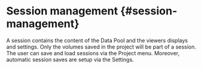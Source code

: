 # Session management {#session-management}

A session contains the content of the Data Pool and the viewers displays and settings. Only the volumes saved in the project will be part of a session. The user can save and load sessions via the Project menu. Moreover, automatic session saves are setup via the Settings.